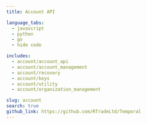 ```yaml
---
title: Account API

language_tabs:
  - javascript
  - python
  - go
  - hide code

includes:
  - account/account_api
  - account/account_management
  - account/recovery
  - account/keys
  - account/utility
  - account/organization_management

slug: account
search: true
github_link: https://github.com/RTradeLtd/Temporal
---
```


